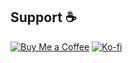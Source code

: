 ## Support ☕
[![Buy Me a Coffee](https://img.shields.io/badge/-☕%20Buy%20Me%20a%20Coffee-orange)](https://www.buymeacoffee.com/pradeepshah)
[![Ko-fi](https://img.shields.io/badge/-☕%20Ko--fi-brightgreen)](https://ko-fi.com/pradeepshah)
